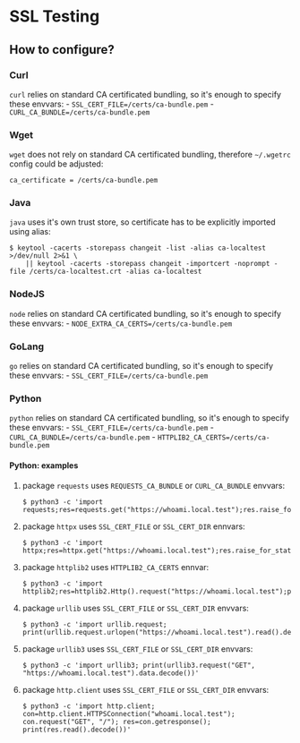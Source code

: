# SSL Testing


## How to configure?

### Curl

`curl` relies on standard CA certificated bundling, so it's enough to specify these envvars:
    - `SSL_CERT_FILE=/certs/ca-bundle.pem`
    - `CURL_CA_BUNDLE=/certs/ca-bundle.pem`

### Wget

`wget` does not rely on standard CA certificated bundling, therefore `~/.wgetrc` config could be adjusted:

```shell
ca_certificate = /certs/ca-bundle.pem
```

### Java

`java` uses it's own trust store, so certificate has to be explicitly imported using alias:

```shell
$ keytool -cacerts -storepass changeit -list -alias ca-localtest >/dev/null 2>&1 \
    || keytool -cacerts -storepass changeit -importcert -noprompt -file /certs/ca-localtest.crt -alias ca-localtest
```

### NodeJS

`node` relies on standard CA certificated bundling, so it's enough to specify these envvars:
    - `NODE_EXTRA_CA_CERTS=/certs/ca-bundle.pem`

### GoLang

`go` relies on standard CA certificated bundling, so it's enough to specify these envvars:
    - `SSL_CERT_FILE=/certs/ca-bundle.pem`

### Python

`python` relies on standard CA certificated bundling, so it's enough to specify these envvars:
    - `SSL_CERT_FILE=/certs/ca-bundle.pem`
    - `CURL_CA_BUNDLE=/certs/ca-bundle.pem`
    - `HTTPLIB2_CA_CERTS=/certs/ca-bundle.pem`

#### Python: examples

1. package `requests` uses `REQUESTS_CA_BUNDLE` or `CURL_CA_BUNDLE` envvars:

    ```shell
    $ python3 -c 'import requests;res=requests.get("https://whoami.local.test");res.raise_for_status();print(res.content.decode())'
    ```

1. package `httpx` uses `SSL_CERT_FILE` or `SSL_CERT_DIR` ennvars:

    ```shell
    $ python3 -c 'import httpx;res=httpx.get("https://whoami.local.test");res.raise_for_status();print(res.text)'
    ```

1. package `httplib2` uses `HTTPLIB2_CA_CERTS` ennvar:

    ```shell
    $ python3 -c 'import httplib2;res=httplib2.Http().request("https://whoami.local.test");print(res[1].decode())'
    ```

1. package `urllib` uses `SSL_CERT_FILE` or `SSL_CERT_DIR` envvars:

    ```shell
    $ python3 -c 'import urllib.request; print(urllib.request.urlopen("https://whoami.local.test").read().decode())'
    ```

1. package `urllib3` uses `SSL_CERT_FILE` or `SSL_CERT_DIR` envvars:

    ```shell
    $ python3 -c 'import urllib3; print(urllib3.request("GET", "https://whoami.local.test").data.decode())'
    ```

1. package `http.client` uses `SSL_CERT_FILE` or `SSL_CERT_DIR` envvars:

    ```shell
    $ python3 -c 'import http.client; con=http.client.HTTPSConnection("whoami.local.test"); con.request("GET", "/"); res=con.getresponse(); print(res.read().decode())'
    ```
